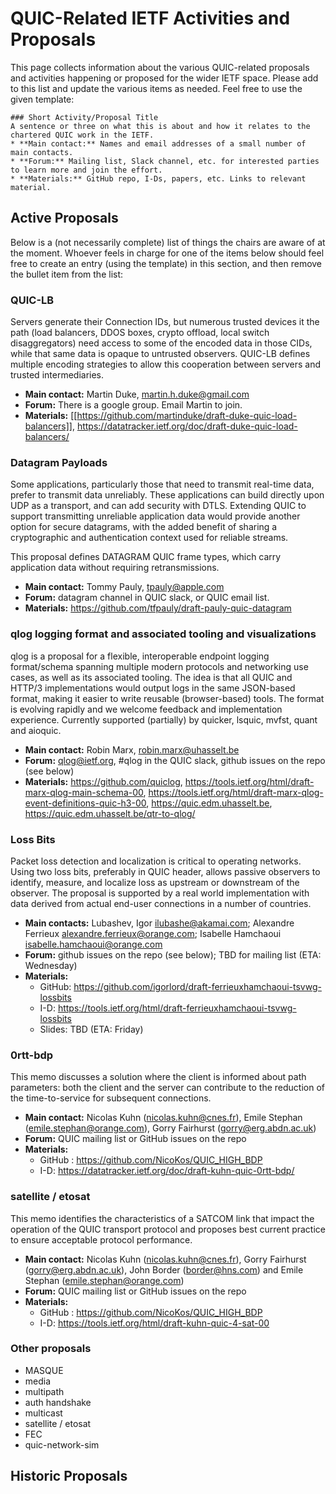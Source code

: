 # QUIC-Related IETF Activities and Proposals 

This page collects information about the various QUIC-related proposals and activities happening or proposed for the wider IETF space. Please add to this list and update the various items as needed. Feel free to use the given template:

```
### Short Activity/Proposal Title
A sentence or three on what this is about and how it relates to the chartered QUIC work in the IETF.
* **Main contact:** Names and email addresses of a small number of main contacts.
* **Forum:** Mailing list, Slack channel, etc. for interested parties to learn more and join the effort.
* **Materials:** GitHub repo, I-Ds, papers, etc. Links to relevant material.
```

## Active Proposals

Below is a (not necessarily complete) list of things the chairs are aware of at the moment. Whoever feels in charge for one of the items below should feel free to create an entry (using the template) in this section, and then remove the bullet item from the list:

### QUIC-LB

Servers generate their Connection IDs, but numerous trusted devices it the path (load balancers, DDOS boxes, crypto offload, local switch disaggregators) need access to some of the encoded data in those CIDs, while that same data is opaque to untrusted observers. QUIC-LB defines multiple encoding strategies to allow this cooperation between servers and trusted intermediaries.

* **Main contact:** Martin Duke, martin.h.duke@gmail.com
* **Forum:** There is a google group. Email Martin to join.
* **Materials:** [[https://github.com/martinduke/draft-duke-quic-load-balancers]], https://datatracker.ietf.org/doc/draft-duke-quic-load-balancers/

### Datagram Payloads

Some applications, particularly those that need to transmit real-time data, prefer to transmit data unreliably. These applications can build directly upon UDP as a transport, and can add security with DTLS. Extending QUIC to support transmitting unreliable application data would provide another option for secure datagrams, with the added benefit of sharing a cryptographic and authentication context used for reliable streams.

This proposal defines DATAGRAM QUIC frame types, which carry application data without requiring retransmissions.

* **Main contact:** Tommy Pauly, tpauly@apple.com
* **Forum:** datagram channel in QUIC slack, or QUIC email list.
* **Materials:** https://github.com/tfpauly/draft-pauly-quic-datagram

### qlog logging format and associated tooling and visualizations
qlog is a proposal for a flexible, interoperable endpoint logging format/schema spanning multiple modern protocols and networking use cases, as well as its associated tooling. The idea is that all QUIC and HTTP/3 implementations would output logs in the same JSON-based format, making it easier to write reusable (browser-based) tools. The format is evolving rapidly and we welcome feedback and implementation experience. Currently supported (partially) by quicker, lsquic, mvfst, quant and aioquic. 

* **Main contact:** Robin Marx, robin.marx@uhasselt.be
* **Forum:** qlog@ietf.org, #qlog in the QUIC slack, github issues on the repo (see below)
* **Materials:** https://github.com/quiclog, https://tools.ietf.org/html/draft-marx-qlog-main-schema-00, https://tools.ietf.org/html/draft-marx-qlog-event-definitions-quic-h3-00, https://quic.edm.uhasselt.be, https://quic.edm.uhasselt.be/qtr-to-qlog/

### Loss Bits

Packet loss detection and localization is critical to operating networks.  Using two loss bits, preferably in QUIC header, allows passive observers to identify, measure, and localize loss as upstream or downstream of the observer.  The proposal is supported by a real world implementation with data derived from actual end-user connections in a number of countries.

* **Main contacts:** Lubashev, Igor <ilubashe@akamai.com>; Alexandre Ferrieux <alexandre.ferrieux@orange.com>; Isabelle Hamchaoui <isabelle.hamchaoui@orange.com>
* **Forum:** github issues on the repo (see below); TBD for mailing list (ETA: Wednesday)
* **Materials:**
  * GitHub: https://github.com/igorlord/draft-ferrieuxhamchaoui-tsvwg-lossbits
  * I-D: https://tools.ietf.org/html/draft-ferrieuxhamchaoui-tsvwg-lossbits
  * Slides: TBD (ETA: Friday)

### 0rtt-bdp

This memo discusses a solution where the client is informed about path parameters: both the client and the server can contribute to the reduction of the time-to-service for subsequent connections.
* **Main contact:** Nicolas Kuhn (nicolas.kuhn@cnes.fr), Emile Stephan (emile.stephan@orange.com), Gorry Fairhurst (gorry@erg.abdn.ac.uk)
* **Forum:** QUIC mailing list or GitHub issues on the repo
* **Materials:** 
  * GitHub : https://github.com/NicoKos/QUIC_HIGH_BDP
  * I-D: https://datatracker.ietf.org/doc/draft-kuhn-quic-0rtt-bdp/ 

### satellite / etosat
This memo identifies the characteristics of a SATCOM link that impact the operation of the QUIC transport protocol and proposes best current practice to ensure acceptable protocol performance.
* **Main contact:** Nicolas Kuhn (nicolas.kuhn@cnes.fr), Gorry Fairhurst (gorry@erg.abdn.ac.uk), John Border (border@hns.com) and Emile Stephan (emile.stephan@orange.com)
* **Forum:** QUIC mailing list or GitHub issues on the repo
* **Materials:** 
  * GitHub : https://github.com/NicoKos/QUIC_HIGH_BDP
  * I-D: https://tools.ietf.org/html/draft-kuhn-quic-4-sat-00

### Other proposals

* MASQUE
* media
* multipath
* auth handshake
* multicast 
* satellite / etosat
* FEC
* quic-network-sim


## Historic Proposals
